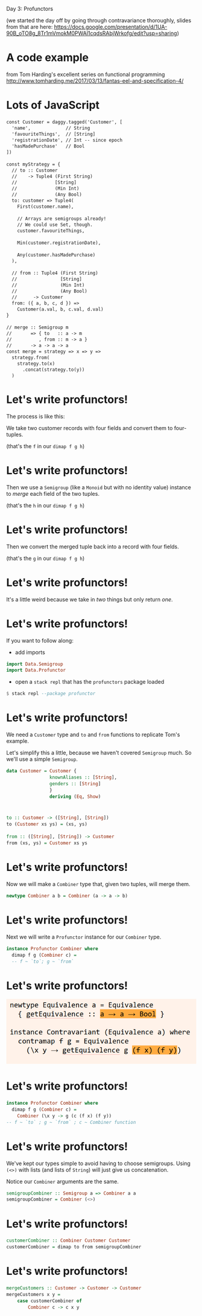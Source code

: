 Day 3: Profunctors

(we started the day off by going through contravariance thoroughly, slides from that are here: https://docs.google.com/presentation/d/1UA-90B_oTO8g_8Tr1mVmokM0PWAl1cqdsRAbjWrkofg/edit?usp=sharing)

# A code example

from Tom Harding's excellent series on functional programming http://www.tomharding.me/2017/03/13/fantas-eel-and-specification-4/

# Lots of JavaScript

```
const Customer = daggy.tagged('Customer', [
  'name',             // String
  'favouriteThings',  // [String]
  'registrationDate', // Int -- since epoch
  'hasMadePurchase'   // Bool
])

const myStrategy = {
  // to :: Customer
  //    -> Tuple4 (First String)
  //              [String]
  //              (Min Int)
  //              (Any Bool)
  to: customer => Tuple4(
    First(customer.name),

    // Arrays are semigroups already!
    // We could use Set, though.
    customer.favouriteThings,

    Min(customer.registrationDate),

    Any(customer.hasMadePurchase)
  ),

  // from :: Tuple4 (First String)
  //                [String]
  //                (Min Int)
  //                (Any Bool)
  //      -> Customer
  from: ({ a, b, c, d }) =>
    Customer(a.val, b, c.val, d.val)
}

// merge :: Semigroup m
//       => { to   :: a -> m
//          , from :: m -> a }
//       -> a -> a -> a
const merge = strategy => x => y =>
  strategy.from(
    strategy.to(x)
      .concat(strategy.to(y))
  )
```

# Let's write profunctors!

The process is like this:

We take two customer records with four fields and convert them to four-tuples.

(that's the `f` in our `dimap f g h`)

# Let's write profunctors!

Then we use a `Semigroup` (like a `Monoid` but with no identity value) instance to *merge* each field of the two tuples.

(that's the `h` in our `dimap f g h`)

# Let's write profunctors!

Then we convert the merged tuple back into a record with four fields.

(that's the `g` in our `dimap f g h`)

# Let's write profunctors!

It's a little weird because we take in *two* things but only return *one*.

# Let's write profunctors!

If you want to follow along:

- add imports

```haskell
import Data.Semigroup
import Data.Profunctor
```

- open a `stack repl` that has the `profunctors` package loaded

```haskell
$ stack repl --package profunctor
```

# Let's write profunctors!

We need a `Customer` type and `to` and `from` functions to replicate Tom's example.

Let's simplify this a little, because we haven't covered `Semigroup` much. So we'll use a simple `Semigroup`.

```haskell
data Customer = Customer {
                knownAliases :: [String],
                genders :: [String]
                }
                deriving (Eq, Show)
```

#

```haskell
to :: Customer -> ([String], [String])
to (Customer xs ys) = (xs, ys)

from :: ([String], [String]) -> Customer
from (xs, ys) = Customer xs ys
```

# Let's write profunctors!

Now we will make a `Combiner` type that, given two tuples, will merge them.

```haskell
newtype Combiner a b = Combiner (a -> a -> b)
```

# Let's write profunctors!

Next we will write a `Profunctor` instance for our `Combiner` type.

```haskell
instance Profunctor Combiner where
  dimap f g (Combiner c) =
  -- f ~ `to`; g ~ `from`
```

# Let's write profunctors!

![Remember this?](equivalence.png)

# Let's write profunctors!

```haskell
instance Profunctor Combiner where
  dimap f g (Combiner c) =
    Combiner (\x y -> g (c (f x) (f y))
-- f ~ `to` ; g ~ `from` ; c ~ Combiner function
```

# Let's write profunctors!

We've kept our types simple to avoid having to choose semigroups.
Using `(<>)` with lists (and lists of `String`) will just give us concatenation.

Notice our `Combiner` arguments are the same.

```haskell
semigroupCombiner :: Semigroup a => Combiner a a
semigroupCombiner = Combiner (<>)
```

# Let's write profunctors!

```haskell
customerCombiner :: Combiner Customer Customer
customerCombiner = dimap to from semigroupCombiner
```

# Let's write profunctors!

```haskell
mergeCustomers :: Customer -> Customer -> Customer
mergeCustomers x y =
    case customerCombiner of
        Combiner c -> c x y
```
